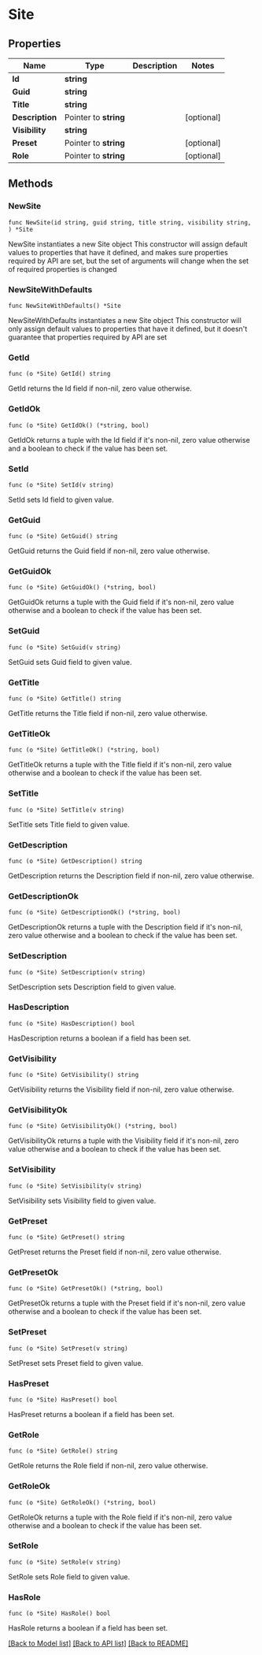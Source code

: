# Site

## Properties

Name | Type | Description | Notes
------------ | ------------- | ------------- | -------------
**Id** | **string** |  | 
**Guid** | **string** |  | 
**Title** | **string** |  | 
**Description** | Pointer to **string** |  | [optional] 
**Visibility** | **string** |  | 
**Preset** | Pointer to **string** |  | [optional] 
**Role** | Pointer to **string** |  | [optional] 

## Methods

### NewSite

`func NewSite(id string, guid string, title string, visibility string, ) *Site`

NewSite instantiates a new Site object
This constructor will assign default values to properties that have it defined,
and makes sure properties required by API are set, but the set of arguments
will change when the set of required properties is changed

### NewSiteWithDefaults

`func NewSiteWithDefaults() *Site`

NewSiteWithDefaults instantiates a new Site object
This constructor will only assign default values to properties that have it defined,
but it doesn't guarantee that properties required by API are set

### GetId

`func (o *Site) GetId() string`

GetId returns the Id field if non-nil, zero value otherwise.

### GetIdOk

`func (o *Site) GetIdOk() (*string, bool)`

GetIdOk returns a tuple with the Id field if it's non-nil, zero value otherwise
and a boolean to check if the value has been set.

### SetId

`func (o *Site) SetId(v string)`

SetId sets Id field to given value.


### GetGuid

`func (o *Site) GetGuid() string`

GetGuid returns the Guid field if non-nil, zero value otherwise.

### GetGuidOk

`func (o *Site) GetGuidOk() (*string, bool)`

GetGuidOk returns a tuple with the Guid field if it's non-nil, zero value otherwise
and a boolean to check if the value has been set.

### SetGuid

`func (o *Site) SetGuid(v string)`

SetGuid sets Guid field to given value.


### GetTitle

`func (o *Site) GetTitle() string`

GetTitle returns the Title field if non-nil, zero value otherwise.

### GetTitleOk

`func (o *Site) GetTitleOk() (*string, bool)`

GetTitleOk returns a tuple with the Title field if it's non-nil, zero value otherwise
and a boolean to check if the value has been set.

### SetTitle

`func (o *Site) SetTitle(v string)`

SetTitle sets Title field to given value.


### GetDescription

`func (o *Site) GetDescription() string`

GetDescription returns the Description field if non-nil, zero value otherwise.

### GetDescriptionOk

`func (o *Site) GetDescriptionOk() (*string, bool)`

GetDescriptionOk returns a tuple with the Description field if it's non-nil, zero value otherwise
and a boolean to check if the value has been set.

### SetDescription

`func (o *Site) SetDescription(v string)`

SetDescription sets Description field to given value.

### HasDescription

`func (o *Site) HasDescription() bool`

HasDescription returns a boolean if a field has been set.

### GetVisibility

`func (o *Site) GetVisibility() string`

GetVisibility returns the Visibility field if non-nil, zero value otherwise.

### GetVisibilityOk

`func (o *Site) GetVisibilityOk() (*string, bool)`

GetVisibilityOk returns a tuple with the Visibility field if it's non-nil, zero value otherwise
and a boolean to check if the value has been set.

### SetVisibility

`func (o *Site) SetVisibility(v string)`

SetVisibility sets Visibility field to given value.


### GetPreset

`func (o *Site) GetPreset() string`

GetPreset returns the Preset field if non-nil, zero value otherwise.

### GetPresetOk

`func (o *Site) GetPresetOk() (*string, bool)`

GetPresetOk returns a tuple with the Preset field if it's non-nil, zero value otherwise
and a boolean to check if the value has been set.

### SetPreset

`func (o *Site) SetPreset(v string)`

SetPreset sets Preset field to given value.

### HasPreset

`func (o *Site) HasPreset() bool`

HasPreset returns a boolean if a field has been set.

### GetRole

`func (o *Site) GetRole() string`

GetRole returns the Role field if non-nil, zero value otherwise.

### GetRoleOk

`func (o *Site) GetRoleOk() (*string, bool)`

GetRoleOk returns a tuple with the Role field if it's non-nil, zero value otherwise
and a boolean to check if the value has been set.

### SetRole

`func (o *Site) SetRole(v string)`

SetRole sets Role field to given value.

### HasRole

`func (o *Site) HasRole() bool`

HasRole returns a boolean if a field has been set.


[[Back to Model list]](../README.md#documentation-for-models) [[Back to API list]](../README.md#documentation-for-api-endpoints) [[Back to README]](../README.md)



